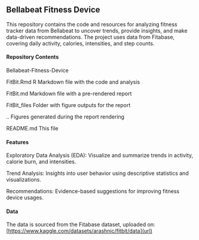 ## Bellabeat Fitness Device

This repository contains the code and resources for analyzing fitness tracker data from Bellabeat to uncover trends, provide insights, and make data-driven recommendations. The project uses data from Fitabase, covering daily activity, calories, intensities, and step counts.

#### Repository Contents

Bellabeat-Fitness-Device

FitBit.Rmd                R Markdown file with the code and analysis

FitBit.md                 Markdown file with a pre-rendered report

FitBit_files              Folder with figure outputs for the report

..                        Figures generated during the report rendering

README.md                 This file

#### Features
Exploratory Data Analysis (EDA): Visualize and summarize trends in activity, calorie burn, and intensities.

Trend Analysis: Insights into user behavior using descriptive statistics and visualizations.

Recommendations: Evidence-based suggestions for improving fitness device usages.

#### Data
The data is sourced from the Fitabase dataset, uploaded on: [https://www.kaggle.com/datasets/arashnic/fitbit/data](url)

